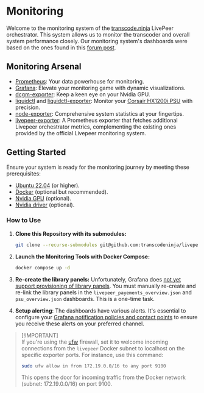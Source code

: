 # Monitoring

Welcome to the monitoring system of the [transcode.ninja](https://transcode.ninja/) LivePeer orchestrator. This system allows us to monitor the transcoder and overall system performance closely. Our monitoring system's dashboards were based on the ones found in this [forum post](https://forum.livepeer.org/t/guide-transcoder-monitoring-with-prometheus-grafana).

## Monitoring Arsenal

- [Prometheus](https://prometheus.io/): Your data powerhouse for monitoring.
- [Grafana](https://grafana.com): Elevate your monitoring game with dynamic visualizations.
- [dcgm-exporter](https://github.com/NVIDIA/dcgm-exporter): Keep a keen eye on your Nvidia GPU.
- [liquidctl](https://github.com/liquidctl/liquidctl) and [liquidctl-exporter](https://github.com/paha/liquidctl-exporter): Monitor your [Corsair HX1200i PSU](https://www.corsair.com/us/en/p/psu/cp-9020070-na/hxi-series-hx1200i-high-performance-atx-power-supply-1200-watt-80-plus-platinum-certified-psu-cp-9020070-na) with precision.
- [node-exporter](https://grafana.com/oss/prometheus/exporters/node-exporter/?tab=installation): Comprehensive system statistics at your fingertips.
- [livepeer-exporter](https://github.com/transcodeninja/livepeer-exporter): A Prometheus exporter that fetches additional Livepeer orchestrator metrics, complementing the existing ones provided by the official Livepeer monitoring system.

## Getting Started

Ensure your system is ready for the monitoring journey by meeting these prerequisites:

- [Ubuntu 22.04](https://releases.ubuntu.com/jammy/) (or higher).
- [Docker](https://docs.docker.com/engine/install/ubuntu/) (optional but recommended).
- [Nvidia GPU](https://www.nvidia.com/en-us/geforce/graphics-cards/30-series/rtx-3080/) (optional).
- [Nvidia driver](https://www.nvidia.com/Download/driverResults.aspx/172837/en-us) (optional).

### How to Use

1. **Clone this Repository with its submodules:**

   ```bash
   git clone --recurse-submodules git@github.com:transcodeninja/livepeer-setup.git
   ```

2. **Launch the Monitoring Tools with Docker Compose:**

   ```bash
   docker compose up -d
   ```

3. **Re-create the library panels:** Unfortunately, Grafana does [not yet support provisioning of library panels](https://github.com/grafana/grafana/issues/46247). You must manually re-create and re-link the library panels in the `livepeer_payements_overview.json` and `psu_overview.json` dashboards. This is a one-time task.

4. **Setup alerting**: The dashboards have various alerts. It's essential to configure your [Grafana notification policies and contact points](https://grafana.com/docs/grafana/latest/alerting/) to ensure you receive these alerts on your preferred channel.

> [!IMPORTANT]\
> If you're using the [ufw](https://help.ubuntu.com/community/UFW) firewall, set it to welcome incoming connections from the `livepeer` Docker subnet to localhost on the specific exporter ports. For instance, use this command:
>
> ```bash
> sudo ufw allow in from 172.19.0.0/16 to any port 9100
> ```
>
> This opens the door for incoming traffic from the Docker network (subnet: 172.19.0.0/16) on port 9100.
